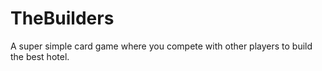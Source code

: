 # TheBuilders

A super simple card game where you compete with other players to build the best hotel.
